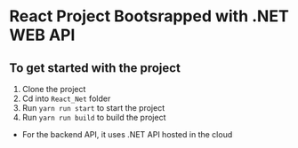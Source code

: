 # React Project Bootsrapped with .NET WEB API

## To get started with the project

1. Clone the project
2. Cd into `React_Net` folder
3. Run `yarn run start` to start the project
4. Run `yarn run build` to build the project

-   For the backend API, it uses .NET API hosted in the cloud
